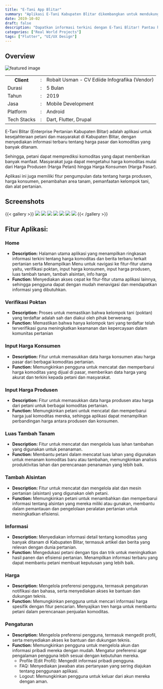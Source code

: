 ```yaml
---
title: "E-Tani App Blitar"
summary: "Aplikasi E-Tani Kabupaten Blitar dikembangkan untuk mendukung kesejahteraan petani dan masyarakat di Kabupaten Blitar."
date: 2019-10-02
draft: false
description: "Dapatkan informasi terkini dengan E-Tani Blitar! Pantau harga komoditas, lacak harga produsen dan konsumen, dan buat keputusan pertanian yang tepat di Kabupaten Blitar."
categories: ["Real World Projects"]
tags: ["Flutter", "UI/UX Design"]
---
```


## Overview
![featured image](featured.png)

<table class="table-auto text-left text-base min-w-full">
    <tbody>
      <tr class="border-b py-2">
        <th scope="row" class="font-bold">Client</th>
        <td class="font-bold">:</td>
        <td class="py-2">Robait Usman - CV Ediide Infografika (Vendor)</td>
      </tr>
      <tr class="border-b py-2">
        <td class="font-bold">Durasi</td>
        <td class="font-bold">:</td>
        <td class="py-2">5 Bulan</td>
      </tr>
      <tr class="border-b py-2">
        <td class="font-bold">Tahun</td>
        <td class="font-bold">:</td>
        <td class="py-2">2019</td>
      </tr>
      <tr class="border-b py-2">
        <td class="font-bold">Jasa</td>
        <td class="font-bold">:</td>
        <td class="py-2">
          Mobile Development
          </td>
      </tr>
      <tr class="border-b py-2">
        <td class="font-bold">Platform</td>
        <td class="font-bold">:</td>
        <td class="py-2">
          Android
          </td>
      </tr>        
      <tr class="border-b py-2">
        <td class="font-bold">Tech Stacks</td>
        <td class="font-bold">:</td>
        <td class="py-2">
          Dart, Flutter, Drupal
          </td>
      </tr>        
    </tbody>
  </table>

E-Tani Blitar (Enterprise Pertanian Kabupaten Blitar) adalah aplikasi untuk kesejahteraan petani dan masyarakat di Kabupaten Blitar, dengan menyediakan informasi terbaru tentang harga pasar dan komoditas yang banyak ditanam.

Sehingga, petani dapat memprediksi komoditas yang dapat memberikan banyak manfaat. Masyarakat juga dapat mengetahui harga komoditas mulai dari Harga Produsen (Harga Petani) hingga Harga Konsumen (Harga Pasar).

Aplikasi ini juga memiliki fitur pengumpulan data tentang harga produsen, harga konsumen, penambahan area tanam, pemanfaatan kelompok tani, dan alat pertanian.



## Screenshots
{{< gallery >}}
  <img src="img/e-tani-1.id.png" class="grid-w45" />
  <img src="img/e-tani-2.id.png" class="grid-w45" />
  <img src="img/e-tani-3.id.png" class="grid-w45" />
  <img src="img/e-tani-4.id.png" class="grid-w45" />
  <img src="img/e-tani-5.id.png" class="grid-w45" />
  <img src="img/e-tani-6.id.png" class="grid-w45" />
  <img src="img/e-tani-7.id.png" class="grid-w45" />
{{< /gallery >}}

## Fitur Aplikasi:
### Home
- **Description:** Halaman utama aplikasi yang menampilkan ringkasan informasi terkini tentang harga komoditas dan berita terbaru terkait pertanian serta Menampilkan Menu untuk navigasi ke fitur-fitur utama yaitu, verifikasi poktan, input harga konsumen, input harga produsen, luas tambah tanam, tambah alsintan, info harga
- **Function:** Menyediakan akses cepat ke fitur-fitur utama aplikasi lainnya, sehingga pengguna dapat dengan mudah menavigasi dan mendapatkan informasi yang dibutuhkan.

### Verifikasi Poktan
- **Description:** Proses untuk memastikan bahwa kelompok tani (poktan) yang terdaftar adalah sah dan diakui oleh pihak berwenang.
- **Function:**  Memastikan bahwa hanya kelompok tani yang terdaftar telah terverifikasi guna meningkatkan keamanan dan kepercayaan dalam komunitas pertanian
  
### Input Harga Konsumen
- **Description:** Fitur untuk memasukkan data harga konsumen atau harga pasar dari berbagai komoditas pertanian.
- **Function:** Memungkinkan pengguna untuk mencatat dan memperbarui harga komoditas yang dijual di pasar, memberikan data harga yang akurat dan terkini kepada petani dan masyarakat.

### Input Harga Produsen
- **Description:** Fitur untuk memasukkan data harga produsen atau harga dari petani untuk berbagai komoditas pertanian.
- **Function:** Memungkinkan petani untuk mencatat dan memperbarui harga jual komoditas mereka, sehingga aplikasi dapat menampilkan perbandingan harga antara produsen dan konsumen. 
  
### Luas Tambah Tanam
- **Description:** Fitur untuk mencatat dan mengelola luas lahan tambahan yang digunakan untuk penanaman.
- **Function:** Membantu petani dalam mencatat luas lahan yang digunakan untuk menanam komoditas baru atau tambahan, memungkinkan analisis produktivitas lahan dan perencanaan penanaman yang lebih baik.

### Tambah Alsintan
- **Description:** Fitur untuk mencatat dan mengelola alat dan mesin pertanian (alsintan) yang digunakan oleh petani.
- **Function:** Memungkinkan petani untuk menambahkan dan memperbarui informasi tentang alsintan yang mereka miliki atau gunakan, membantu dalam pemantauan dan pengelolaan peralatan pertanian untuk meningkatkan efisiensi.
  
### Informasi
- **Description:** Menyediakan informasi detail tentang komoditas yang banyak ditanam di Kabupaten Blitar, termasuk artikel dan berita yang relevan dengan dunia pertanian.
- **Function:** Mengedukasi petani dengan tips dan trik untuk meningkatkan hasil panen dan efisiensi pertanian. Menampilkan informasi terbaru yang dapat membantu petani membuat keputusan yang lebih baik.
  
### Harga
- **Description:** Mengelola preferensi pengguna, termasuk pengaturan notifikasi dan bahasa, serta menyediakan akses ke bantuan dan dukungan teknis.
- **Function:** Memungkinkan pengguna untuk mencari informasi harga spesifik dengan fitur pencarian. Menyajikan tren harga untuk membantu petani dalam perencanaan penjualan komoditas.
  
### Pengaturan
- **Description:** Mengelola preferensi pengguna, termasuk mengedit profil, serta menyediakan akses ke bantuan dan dukungan teknis.
- **Function:** Memungkinkan pengguna untuk mengelola akun dan informasi pribadi mereka dengan mudah. Mengatur preferensi agar pengalaman pengguna lebih sesuai dengan kebutuhan mereka.
  - Profile (Edit Profil): Mengedit informasi pribadi pengguna.
  - FAQ: Menyediakan jawaban atas pertanyaan yang sering diajukan tentang penggunaan aplikasi.
  - Logout: Memungkinkan pengguna untuk keluar dari akun mereka dengan aman.
  
<!-- ## Live Preview
<a href="https://play.google.com/store/apps/details?id=com.ediide.etaniblitarkab" target="_blank_" style="display:inline-block;"> 
<img src="badge-android.id.png" class="nozoom" alt="badge-android" style="width:13rem;margin:0;">
</a> -->